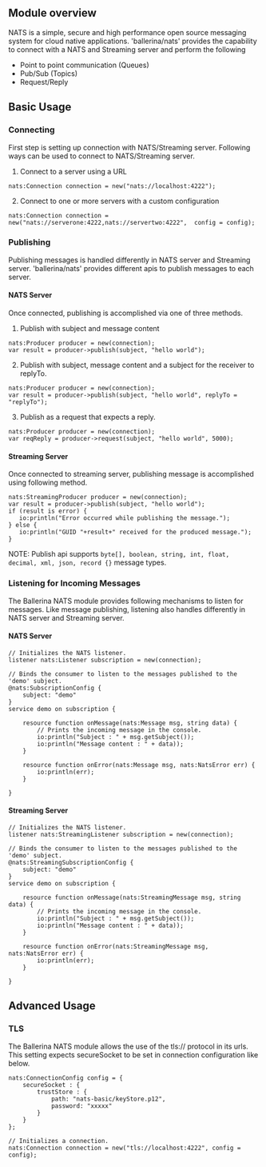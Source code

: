 ## Module overview

NATS is a simple, secure and high performance open source messaging system for cloud native applications.
'ballerina/nats' provides the capability to connect with a NATS and Streaming server and perform the following

- Point to point communication (Queues)
- Pub/Sub (Topics)
- Request/Reply

## Basic Usage

### Connecting

First step is setting up connection with NATS/Streaming server. Following ways can be used to connect to 
NATS/Streaming server.

1. Connect to a server using a URL
```ballerina
nats:Connection connection = new("nats://localhost:4222");
```

2. Connect to one or more servers with a custom configuration
```ballerina
nats:Connection connection = new("nats://serverone:4222,nats://servertwo:4222",  config = config);
```

### Publishing

Publishing messages is handled differently in NATS server and Streaming server. 'ballerina/nats' provides different 
apis to publish messages to each server.

#### NATS Server

Once connected, publishing is accomplished via one of three methods.

1. Publish with subject and message content
```ballerina
nats:Producer producer = new(connection);
var result = producer->publish(subject, "hello world");
```

2. Publish with subject, message content and a subject for the receiver to replyTo.
```ballerina
nats:Producer producer = new(connection);
var result = producer->publish(subject, "hello world", replyTo = "replyTo");
```

3. Publish as a request that expects a reply.
```ballerina
nats:Producer producer = new(connection);
var reqReply = producer->request(subject, "hello world", 5000);
```

#### Streaming Server

Once connected to streaming server, publishing message is accomplished using following method.
```ballerina
nats:StreamingProducer producer = new(connection);
var result = producer->publish(subject, "hello world");
if (result is error) {
   io:println("Error occurred while publishing the message.");
} else {
   io:println("GUID "+result+" received for the produced message.");
}
```

NOTE: Publish api supports `byte[], boolean, string, int, float, decimal, xml, json, record {}` message types.


### Listening for Incoming Messages

The Ballerina NATS module provides following mechanisms to listen for messages. Like message publishing, listening 
also handles differently in NATS server and Streaming server.

#### NATS Server

```ballerina
// Initializes the NATS listener.
listener nats:Listener subscription = new(connection);

// Binds the consumer to listen to the messages published to the 'demo' subject.
@nats:SubscriptionConfig {
    subject: "demo"
}
service demo on subscription {

    resource function onMessage(nats:Message msg, string data) {
        // Prints the incoming message in the console.
        io:println("Subject : " + msg.getSubject());
        io:println("Message content : " + data));
    }

    resource function onError(nats:Message msg, nats:NatsError err) {
        io:println(err);
    }

}
```

#### Streaming Server

```ballerina
// Initializes the NATS listener.
listener nats:StreamingListener subscription = new(connection);

// Binds the consumer to listen to the messages published to the 'demo' subject.
@nats:StreamingSubscriptionConfig {
    subject: "demo"
}
service demo on subscription {

    resource function onMessage(nats:StreamingMessage msg, string data) {
        // Prints the incoming message in the console.
        io:println("Subject : " + msg.getSubject());
        io:println("Message content : " + data));
    }

    resource function onError(nats:StreamingMessage msg, nats:NatsError err) {
        io:println(err);
    }

}
```

## Advanced Usage

### TLS

The Ballerina NATS module allows the use of the tls:// protocol in its urls. This setting expects secureSocket to be 
set in connection configuration like below.

```ballerina
nats:ConnectionConfig config = {
    secureSocket : {
        trustStore : {
            path: "nats-basic/keyStore.p12",
            password: "xxxxx"
        }
    }
};

// Initializes a connection.
nats:Connection connection = new("tls://localhost:4222", config = config);
```
